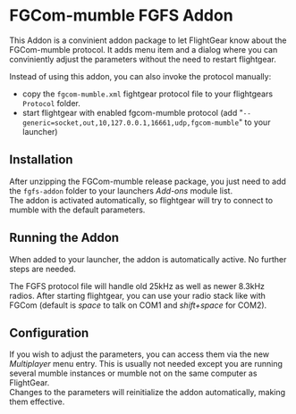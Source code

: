 FGCom-mumble FGFS Addon
=================================
This Addon is a convinient addon package to let FlightGear know about the FGCom-mumble protocol. It adds menu item and a dialog where you can conviniently adjust the parameters without the need to restart flightgear.

Instead of using this addon, you can also invoke the protocol manually:

- copy the `fgcom-mumble.xml` fightgear protocol file to your flightgears `Protocol` folder.
- start flightgear with enabled fgcom-mumble protocol (add "`--generic=socket,out,10,127.0.0.1,16661,udp,fgcom-mumble`" to your launcher)



Installation
------------
After unzipping the FGCom-mumble release package, you just need to add the `fgfs-addon` folder to your launchers *Add-ons* module list.  
The addon is activated automatically, so flightgear will try to connect to mumble with the default parameters.


Running the Addon
-----------------
When added to your launcher, the addon is automatically active.
No further steps are needed.

The FGFS protocol file will handle old 25kHz as well as newer 8.3kHz radios.
After starting flightgear, you can use your radio stack like with FGCom (default is *space* to talk on COM1 and *shift+space* for COM2).


Configuration
----------------------------
If you wish to adjust the parameters, you can access them via the new *Multiplayer* menu entry. This is usually not needed except you are running several mumble instances or mumble not on the same computer as FlightGear.  
Changes to the parameters will reinitialize the addon automatically, making them effective.